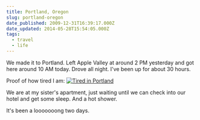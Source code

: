 ```yaml
---
title: Portland, Oregon
slug: portland-oregon
date_published: 2009-12-31T16:39:17.000Z
date_updated: 2014-05-28T15:54:05.000Z
tags:
  - travel
  - life
---
```


We made it to Portland. Left Apple Valley at around 2 PM yesterday and got here around 10 AM today. Drove all night. I've been up for about 30 hours.

Proof of how tired I am:
[![Tired in Portland](http://res.cloudinary.com/joelgoodman/image/upload/h_225,w_300/v1401314046/Photo-on-2010-12-31-at-14_361_agtyeg.jpg)](http://joelgoodman.wpengine.com/wp-content/uploads/2009/12/Photo-on-2010-12-31-at-14.361.jpg)

We are at my sister's apartment, just waiting until we can check into our hotel and get some sleep. And a hot shower.

It's been a looooooong two days.
